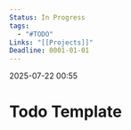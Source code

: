 ```yaml
---
Status: In Progress
tags:
  - "#TODO"
Links: "[[Projects]]"
Deadline: 0001-01-01
---
```

2025-07-22 00:55
# Todo Template

